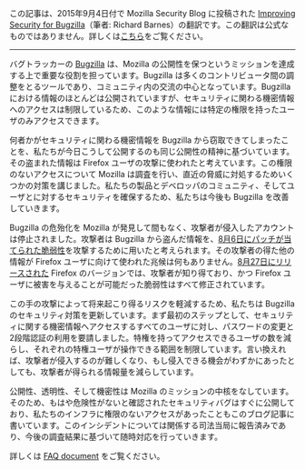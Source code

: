 この記事は、2015年9月4日付で Mozilla Security Blog に投稿された [Improving Security for Bugzilla](https://blog.mozilla.org/security/2015/09/04/improving-security-for-bugzilla/)（筆者: Richard Barnes）の翻訳です。この翻訳は公式なものではありません。詳しくは[こちら](http://mozsec-jp.hatenablog.jp/entry/2015/09/11/025027)をご覧ください。

*****

バグトラッカーの [Bugzilla](https://bugzilla.mozilla.org/) は、Mozilla の公開性を保つというミッションを達成する上で重要な役割を担っています。Bugzilla は多くのコントリビュータ間の調整をとるツールであり、コミュニティ内の交流の中心となっています。Bugzilla における情報のほとんどは公開されていますが、セキュリティに関わる機密情報へのアクセスは制限しているため、このような情報には特定の権限を持ったユーザのみアクセスできます。

何者かがセキュリティに関わる機密情報を Bugzilla から窃取できてしまったことを、私たちが今日こうして公開するのも同じ公開性の精神に基づいています。その盗まれた情報は Firefox ユーザの攻撃に使われたと考えています。この権限のないアクセスについて Mozilla は調査を行い、直近の脅威に対処するためいくつかの対策を講じました。私たちの製品とデベロッパのコミュニティ、そしてユーザとに対するセキュリティを確保するため、私たちは今後も Bugzilla を改善していきます。

Bugzilla の危殆化を Mozilla が発見して間もなく、攻撃者が侵入したアカウントは停止されました。攻撃者は Bugzilla から盗んだ情報を、[8月6日にパッチが当てられた脆弱性](https://blog.mozilla.org/security/2015/08/06/firefox-exploit-found-in-the-wild/)を攻撃するために用いたと考えられます。その攻撃者の得た他の情報が Firefox ユーザに向けて使われた兆候は何もありません。[8月27日にリリースされた](https://www.mozilla.org/en-US/firefox/40.0.3/releasenotes/) Firefox のバージョンでは、攻撃者が知り得ており、かつ Firefox ユーザに被害を与えることが可能だった脆弱性はすべて修正されています。

この手の攻撃によって将来起こり得るリスクを軽減するため、私たちは Bugzilla のセキュリティ対策を更新しています。まず最初のステップとして、セキュリティに関する機密情報へアクセスするすべてのユーザに対し、パスワードの変更と2段階認証の利用を要請しました。特権を持ってアクセスできるユーザの数を減らし、それぞれの特権ユーザが操作できる範囲を制限しています。言い換えれば、攻撃者が侵入するのが難しくなり、もし侵入できる機会がわずかにあったとしても、攻撃者が得られる情報量を減らしています。

公開性、透明性、そして機密性は Mozilla のミッションの中核をなしています。そのため、もはや危険性がないと確認されたセキュリティバグはすぐに公開しており、私たちのインフラに権限のないアクセスがあったこともこのブログ記事に書いています。このインシデントについては関係する司法当局に報告済みであり、今後の調査結果に基づいて随時対応を行っていきます。

詳しくは [FAQ document](https://ffp4g1ylyit3jdyti1hqcvtb-wpengine.netdna-ssl.com/security/files/2015/09/BugzillaFAQ.pdf) をご覧ください。
